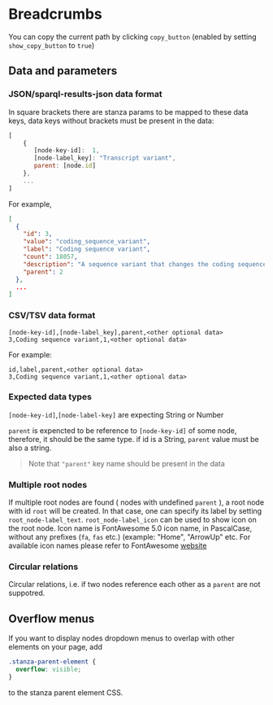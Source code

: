 # Breadcrumbs

You can copy the current path by clicking `copy_button` (enabled by setting `show_copy_button` to `true`)

## Data and parameters

### JSON/sparql-results-json data format

In square brackets there are stanza params to be mapped to these data keys, data keys without brackets must be present in the data:

```js
[
    {
       [node-key-id]:  1,
       [node-label_key]: "Transcript variant",
       parent: [node.id]
    },
    ...
]
```

For example,

```json
[
  {
    "id": 3,
    "value": "coding_sequence_variant",
    "label": "Coding sequence variant",
    "count": 18057,
    "description": "A sequence variant that changes the coding sequence",
    "parent": 2
  },
  ...
]

```

### CSV/TSV data format

```csv
[node-key-id],[node-label_key],parent,<other optional data>
3,Coding sequence variant,1,<other optional data>
```

For example:

```csv
id,label,parent,<other optional data>
3,Coding sequence variant,1,<other optional data>
```

### Expected data types

`[node-key-id]`,`[node-label-key]` are expecting String or Number

`parent` is expencted to be reference to `[node-key-id]` of some node, therefore, it should be the same type. if id is a String, `parent` value must be also a string.

> Note that `"parent"` key name should be present in the data

### Multiple root nodes

If multiple root nodes are found ( nodes with undefined `parent` ), a root node with id `root` will be created. In that case, one can specify its label by setting `root_node-label_text`.
`root_node-label_icon` can be used to show icon on the root node. Icon name is FontAwesome 5.0 icon name, in PascalCase, without any prefixes (`fa`, `fas` etc.) (example: "Home", "ArrowUp" etc. For available icon names please refer to FontAwesome [website](https://fontawesome.com/icons/magnifying-glass?s=solid&f=classic)

### Circular relations

Circular relations, i.e. if two nodes reference each other as a `parent` are not suppotred.

## Overflow menus

If you want to display nodes dropdown menus to overlap with other elements on your page, add

```css
.stanza-parent-element {
  overflow: visible;
}
```

to the stanza parent element CSS.
